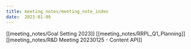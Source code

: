 ```yaml
---
title: meeting_notes/meeting_note_index
date:  2023-01-09
---
```

[[meeting_notes/Goal Setting 2023]]
[[meeting_notes/RRPL_Q1_Planning]]
[[meeting_notes/R&D Meeting 20230125 - Content API]]
